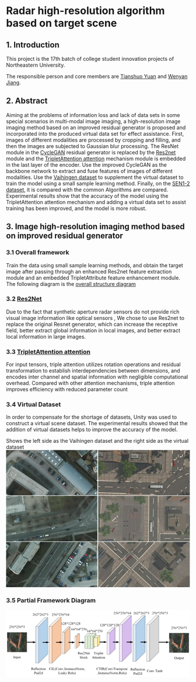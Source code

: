 # Radar high-resolution algorithm based on target scene
## 1. Introduction
This project is the 17th batch of college student innovation projects of Northeastern University.  

The responsible person and core members are [Tianshuo Yuan](https://github.com/ProAlize) and [Wenyan Jiang](https://github.com/comradejiang).

## 2. Abstract
Aiming at the problems of information loss and lack of data sets in some special scenarios in multi-modal image imaging, a high-resolution image imaging method based on an improved residual generator is proposed and incorporated into the produced virtual data set for effect assistance. First, images of different modalities are processed by cropping and filling, and then the images are subjected to Gaussian blur processing. The ResNet module in the [CycleGAN](https://github.com/junyanz/pytorch-CycleGAN-and-pix2pix) residual generator is replaced by the [Res2net](https://github.com/Res2Net/Res2Net-PretrainedModels) module and the [TripletAttention attention](https://github.com/zhouhaoyi/TripletAttention) mechanism module is embedded in the last layer of the encoder. Use the improved CycleGAN as the backbone network to extract and fuse features of images of different modalities. Use the [Vaihingen dataset](https://www.isprs.org/education/benchmarks/UrbanSemLab/default.aspx) to supplement the virtual dataset to train the model using a small sample learning method. Finally, on the [SEN1-2 dataset](https://github.com/YuChuang1205/SEN1-2-patch-dataset), it is compared with the common Algorithms are compared. Experimental results show that the accuracy of the model using the TripletAttention attention mechanism and adding a virtual data set to assist training has been improved, and the model is more robust.

## 3. Image high-resolution imaging method based on improved residual generator
### 3.1 Overall framework
Train the data using small sample learning methods, and obtain the target image after passing through an enhanced Res2net feature extraction module and an embedded TripletAttribute feature enhancement module.  
The following diagram is the [overall structure diagram](img\OverallFramework.png)



### 3.2 [Res2Net](https://github.com/Res2Net/Res2Net-PretrainedModels)

Due to the fact that synthetic aperture radar sensors do not provide rich visual image information like optical sensors , 
We chose to use Res2net to replace the original Resnet generator, which can increase the receptive field, better extract global information in local images, and better extract local information in large images.


### 3.3 [TripletAttention attention](https://github.com/zhouhaoyi/TripletAttention)
For input tensors, triple attention utilizes rotation operations and residual transformation to establish interdependencies between dimensions, and encodes inter channel and spatial information with negligible computational overhead. Compared with other attention mechanisms, triple attention improves efficiency with reduced parameter count
![]()


### 3.4 Virtual Dataset
In order to compensate for the shortage of datasets, Unity was used to construct a virtual scene dataset. The experimental results showed that the addition of virtual datasets helps to improve the accuracy of the model.  

Shows the left side as the Vaihingen dataset and the right side as the virtual dataset
![VirtualDatasets](img\VirtualDatasets.png)

### 3.5 Partial Framework Diagram
![PartialFrameworkDiagram](img\PartialFrameworkDiagram.png)
